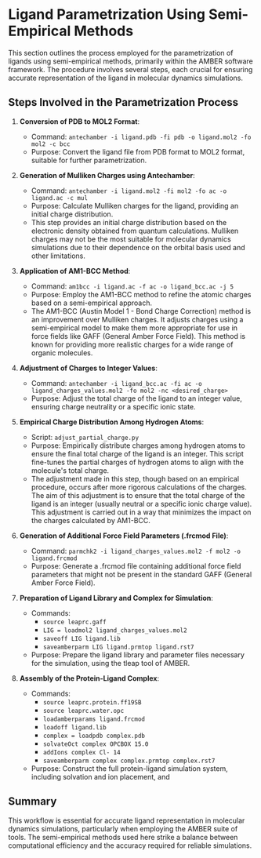# Ligand Parametrization Using Semi-Empirical Methods

This section outlines the process employed for the parametrization of ligands using semi-empirical methods, primarily within the AMBER software framework. The procedure involves several steps, each crucial for ensuring accurate representation of the ligand in molecular dynamics simulations.

## Steps Involved in the Parametrization Process

1. **Conversion of PDB to MOL2 Format**: 
   - Command: `antechamber -i ligand.pdb -fi pdb -o ligand.mol2 -fo mol2 -c bcc`
   - Purpose: Convert the ligand file from PDB format to MOL2 format, suitable for further parametrization.

2. **Generation of Mulliken Charges using Antechamber**: 
   - Command: `antechamber -i ligand.mol2 -fi mol2 -fo ac -o ligand.ac -c mul`
   - Purpose: Calculate Mulliken charges for the ligand, providing an initial charge distribution.
   - This step provides an initial charge distribution based on the electronic density obtained from quantum calculations. Mulliken charges may not be the most suitable for molecular dynamics simulations due to their dependence on the orbital basis used and other limitations.


3. **Application of AM1-BCC Method**: 
   - Command: `am1bcc -i ligand.ac -f ac -o ligand_bcc.ac -j 5`
   - Purpose: Employ the AM1-BCC method to refine the atomic charges based on a semi-empirical approach.
   - The AM1-BCC (Austin Model 1 - Bond Charge Correction) method is an improvement over Mulliken charges. It adjusts charges using a semi-empirical model to make them more appropriate for use in force fields like GAFF (General Amber Force Field). This method is known for providing more realistic charges for a wide range of organic molecules.


4. **Adjustment of Charges to Integer Values**: 
   - Command: `antechamber -i ligand_bcc.ac -fi ac -o ligand_charges_values.mol2 -fo mol2 -nc <desired_charge>`
   - Purpose: Adjust the total charge of the ligand to an integer value, ensuring charge neutrality or a specific ionic state.

5. **Empirical Charge Distribution Among Hydrogen Atoms**: 
   - Script: `adjust_partial_charge.py`
   - Purpose: Empirically distribute charges among hydrogen atoms to ensure the final total charge of the ligand is an integer. This script fine-tunes the partial charges of hydrogen atoms to align with the molecule's total charge.
   - The adjustment made in this step, though based on an empirical procedure, occurs after more rigorous calculations of the charges. The aim of this adjustment is to ensure that the total charge of the ligand is an integer (usually neutral or a specific ionic charge value). This adjustment is carried out in a way that minimizes the impact on the charges calculated by AM1-BCC.

6. **Generation of Additional Force Field Parameters (.frcmod File)**: 
   - Command: `parmchk2 -i ligand_charges_values.mol2 -f mol2 -o ligand.frcmod`
   - Purpose: Generate a .frcmod file containing additional force field parameters that might not be present in the standard GAFF (General Amber Force Field).

7. **Preparation of Ligand Library and Complex for Simulation**: 
   - Commands: 
     - `source leaprc.gaff`
     - `LIG = loadmol2 ligand_charges_values.mol2`
     - `saveoff LIG ligand.lib`
     - `saveamberparm LIG ligand.prmtop ligand.rst7`
   - Purpose: Prepare the ligand library and parameter files necessary for the simulation, using the tleap tool of AMBER.

8. **Assembly of the Protein-Ligand Complex**: 
   - Commands: 
     - `source leaprc.protein.ff19SB`
     - `source leaprc.water.opc`
     - `loadamberparams ligand.frcmod`
     - `loadoff ligand.lib`
     - `complex = loadpdb complex.pdb`
     - `solvateOct complex OPCBOX 15.0`
     - `addIons complex Cl- 14`
     - `saveamberparm complex complex.prmtop complex.rst7`
   - Purpose: Construct the full protein-ligand simulation system, including solvation and ion placement, and

## Summary
This workflow is essential for accurate ligand representation in molecular dynamics simulations, particularly when employing the AMBER suite of tools. The semi-empirical methods used here strike a balance between computational efficiency and the accuracy required for reliable simulations.
